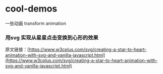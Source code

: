 # cool-demos
一些动画 transform  animation 

### 用svg 实现从星星点击变换到心形的效果

原文链接：[https://www.w3cplus.com/svg/creating-a-star-to-heart-animation-with-svg-and-vanilla-javascript.html](https://www.w3cplus.com/svg/creating-a-star-to-heart-animation-with-svg-and-vanilla-javascript.html)
